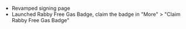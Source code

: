 - Revamped signing page
- Launched Rabby Free Gas Badge, claim the badge in "More" > "Claim Rabby Free Gas Badge"